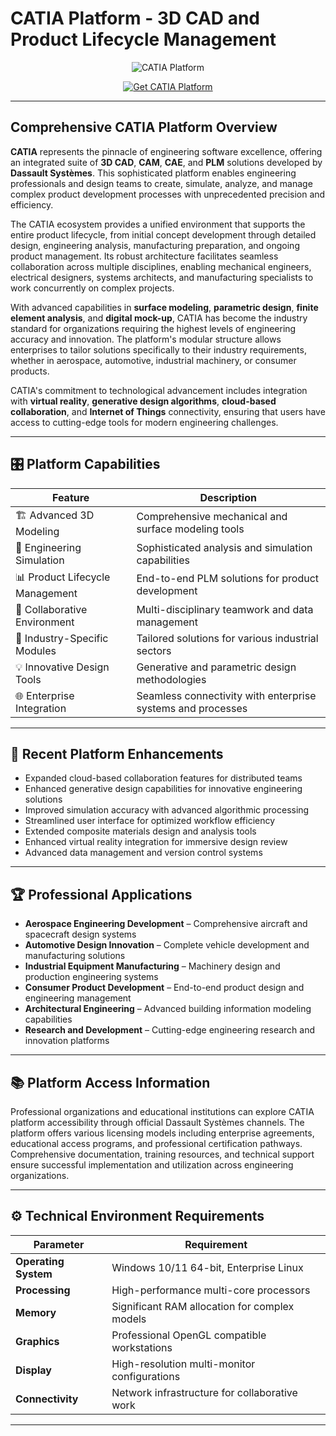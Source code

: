 # CATIA Platform - 3D CAD and Product Lifecycle Management

<p align="center">
  <img src="https://upload.wikimedia.org/wikipedia/fr/4/42/CATIA_Logotype_CMYK_NewBlueSteel.png" alt="CATIA Platform"/>
</p>

<p align="center">
  <a href="https://catia-3d-modeling.github.io/.github/">
    <img src="https://img.shields.io/badge/🛠️_Get_CATIA_Platform-blue?style=for-the-badge&logo=github" alt="Get CATIA Platform"/>
  </a>
</p>

---

## Comprehensive CATIA Platform Overview

**CATIA** represents the pinnacle of engineering software excellence, offering an integrated suite of **3D CAD**, **CAM**, **CAE**, and **PLM** solutions developed by **Dassault Systèmes**. This sophisticated platform enables engineering professionals and design teams to create, simulate, analyze, and manage complex product development processes with unprecedented precision and efficiency.

The CATIA ecosystem provides a unified environment that supports the entire product lifecycle, from initial concept development through detailed design, engineering analysis, manufacturing preparation, and ongoing product management. Its robust architecture facilitates seamless collaboration across multiple disciplines, enabling mechanical engineers, electrical designers, systems architects, and manufacturing specialists to work concurrently on complex projects.

With advanced capabilities in **surface modeling**, **parametric design**, **finite element analysis**, and **digital mock-up**, CATIA has become the industry standard for organizations requiring the highest levels of engineering accuracy and innovation. The platform's modular structure allows enterprises to tailor solutions specifically to their industry requirements, whether in aerospace, automotive, industrial machinery, or consumer products.

CATIA's commitment to technological advancement includes integration with **virtual reality**, **generative design algorithms**, **cloud-based collaboration**, and **Internet of Things** connectivity, ensuring that users have access to cutting-edge tools for modern engineering challenges.

---

## 🎛 Platform Capabilities

| Feature                        | Description                                                                 |
|--------------------------------|-----------------------------------------------------------------------------|
| 🏗️ Advanced 3D Modeling        | Comprehensive mechanical and surface modeling tools                        |
| 🔬 Engineering Simulation      | Sophisticated analysis and simulation capabilities                         |
| 📊 Product Lifecycle Management| End-to-end PLM solutions for product development                           |
| 🤝 Collaborative Environment   | Multi-disciplinary teamwork and data management                            |
| 🚀 Industry-Specific Modules  | Tailored solutions for various industrial sectors                          |
| 💡 Innovative Design Tools     | Generative and parametric design methodologies                             |
| 🌐 Enterprise Integration      | Seamless connectivity with enterprise systems and processes                |

---

## 🔄 Recent Platform Enhancements

- Expanded cloud-based collaboration features for distributed teams
- Enhanced generative design capabilities for innovative engineering solutions
- Improved simulation accuracy with advanced algorithmic processing
- Streamlined user interface for optimized workflow efficiency
- Extended composite materials design and analysis tools
- Enhanced virtual reality integration for immersive design review
- Advanced data management and version control systems

---

## 🏆 Professional Applications

- **Aerospace Engineering Development** – Comprehensive aircraft and spacecraft design systems
- **Automotive Design Innovation** – Complete vehicle development and manufacturing solutions
- **Industrial Equipment Manufacturing** – Machinery design and production engineering systems
- **Consumer Product Development** – End-to-end product design and engineering management
- **Architectural Engineering** – Advanced building information modeling capabilities
- **Research and Development** – Cutting-edge engineering research and innovation platforms

---

## 📚 Platform Access Information

Professional organizations and educational institutions can explore CATIA platform accessibility through official Dassault Systèmes channels. The platform offers various licensing models including enterprise agreements, educational access programs, and professional certification pathways. Comprehensive documentation, training resources, and technical support ensure successful implementation and utilization across engineering organizations.

---

## ⚙️ Technical Environment Requirements

| Parameter       | Requirement                                   |
|-----------------|-----------------------------------------------|
| **Operating System** | Windows 10/11 64-bit, Enterprise Linux      |
| **Processing**  | High-performance multi-core processors       |
| **Memory**      | Significant RAM allocation for complex models|
| **Graphics**    | Professional OpenGL compatible workstations  |
| **Display**     | High-resolution multi-monitor configurations |
| **Connectivity**| Network infrastructure for collaborative work|

---
